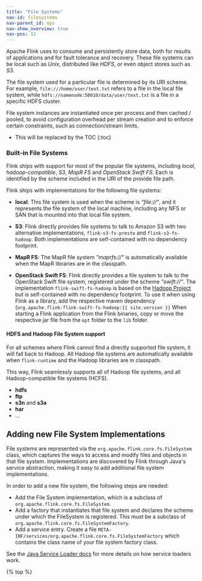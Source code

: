 ```yaml
---
title: "File Systems"
nav-id: filesystems
nav-parent_id: ops
nav-show_overview: true
nav-pos: 12
---
```

<!--
Licensed to the Apache Software Foundation (ASF) under one
or more contributor license agreements.  See the NOTICE file
distributed with this work for additional information
regarding copyright ownership.  The ASF licenses this file
to you under the Apache License, Version 2.0 (the
"License"); you may not use this file except in compliance
with the License.  You may obtain a copy of the License at

  http://www.apache.org/licenses/LICENSE-2.0

Unless required by applicable law or agreed to in writing,
software distributed under the License is distributed on an
"AS IS" BASIS, WITHOUT WARRANTIES OR CONDITIONS OF ANY
KIND, either express or implied.  See the License for the
specific language governing permissions and limitations
under the License.
-->

Apache Flink uses to consume and persistently store data, both for results of applications and for fault tolerance and recovery.
These file systems can be local such as *Unix*, distributed like *HDFS*, or even object stores such as *S3*.

The file system used for a particular file is determined by its URI scheme.
For example, `file:///home/user/text.txt` refers to a file in the local file system, while `hdfs://namenode:50010/data/user/text.txt` is a file in a specific HDFS cluster.

File system instances are instantiated once per process and then cached / pooled, to
avoid configuration overhead per stream creation and to enforce certain constraints, such as connection/stream limits.

* This will be replaced by the TOC
{:toc}

### Built-in File Systems

Flink ships with support for most of the popular file systems, including *local*, *hadoop-compatible*, *S3*, *MapR FS* and *OpenStack Swift FS*.
Each is identified by the scheme included in the URI of the provide file path. 

Flink ships with implementations for the following file systems:

  - **local**: This file system is used when the scheme is *"file://"*, and it represents the file system of the local machine, including any NFS or SAN that is mounted into that local file system.

  - **S3**: Flink directly provides file systems to talk to Amazon S3 with two alternative implementations, `flink-s3-fs-presto` and `flink-s3-fs-hadoop`. Both implementations are self-contained with no dependency footprint.
    
  - **MapR FS**: The MapR file system *"maprfs://"* is automatically available when the MapR libraries are in the classpath.
  
  - **OpenStack Swift FS**: Flink directly provides a file system to talk to the OpenStack Swift file system, registered under the scheme *"swift://"*. 
  The implementation `flink-swift-fs-hadoop` is based on the [Hadoop Project](https://hadoop.apache.org/) but is self-contained with no dependency footprint.
  To use it when using Flink as a library, add the respective maven dependency (`org.apache.flink:flink-swift-fs-hadoop:{{ site.version }}`
  When starting a Flink application from the Flink binaries, copy or move the respective jar file from the `opt` folder to the `lib` folder.

#### HDFS and Hadoop File System support 

For all schemes where Flink cannot find a directly supported file system, it will fall back to Hadoop.
All Hadoop file systems are automatically available when `flink-runtime` and the Hadoop libraries are in classpath.

This way, Flink seamlessly supports all of Hadoop file systems, and all Hadoop-compatible file systems (HCFS).

  - **hdfs**
  - **ftp**
  - **s3n** and **s3a**
  - **har**
  - ...

## Adding new File System Implementations

File systems are represented via the `org.apache.flink.core.fs.FileSystem` class, which captures the ways to access and modify files and objects in that file system. 
Implementations are discovered by Flink through Java's service abstraction, making it easy to add additional file system implementations.

In order to add a new file system, the following steps are needed:

  - Add the File System implementation, which is a subclass of `org.apache.flink.core.fs.FileSystem`.
  - Add a factory that instantiates that file system and declares the scheme under which the FileSystem is registered. This must be a subclass of `org.apache.flink.core.fs.FileSystemFactory`.
  - Add a service entry. Create a file `META-INF/services/org.apache.flink.core.fs.FileSystemFactory` which contains the class name of your file system factory class.

See the [Java Service Loader docs](https://docs.oracle.com/javase/8/docs/api/java/util/ServiceLoader.html) for more details on how service loaders work.

{% top %}
